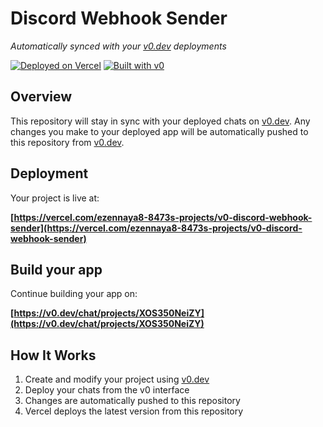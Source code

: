 # Discord Webhook Sender

*Automatically synced with your [v0.dev](https://v0.dev) deployments*

[![Deployed on Vercel](https://img.shields.io/badge/Deployed%20on-Vercel-black?style=for-the-badge&logo=vercel)](https://vercel.com/ezennaya8-8473s-projects/v0-discord-webhook-sender)
[![Built with v0](https://img.shields.io/badge/Built%20with-v0.dev-black?style=for-the-badge)](https://v0.dev/chat/projects/XOS350NeiZY)

## Overview

This repository will stay in sync with your deployed chats on [v0.dev](https://v0.dev).
Any changes you make to your deployed app will be automatically pushed to this repository from [v0.dev](https://v0.dev).

## Deployment

Your project is live at:

**[https://vercel.com/ezennaya8-8473s-projects/v0-discord-webhook-sender](https://vercel.com/ezennaya8-8473s-projects/v0-discord-webhook-sender)**

## Build your app

Continue building your app on:

**[https://v0.dev/chat/projects/XOS350NeiZY](https://v0.dev/chat/projects/XOS350NeiZY)**

## How It Works

1. Create and modify your project using [v0.dev](https://v0.dev)
2. Deploy your chats from the v0 interface
3. Changes are automatically pushed to this repository
4. Vercel deploys the latest version from this repository